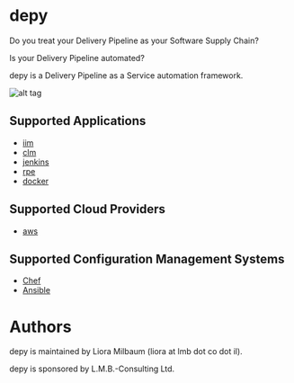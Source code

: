# depy

Do you treat your Delivery Pipeline as your Software Supply Chain?

Is your Delivery Pipeline automated?

depy is a Delivery Pipeline as a Service automation framework.

![alt tag](https://github.com/lioramilbaum/depy/blob/master/images/depy.png)

## Supported Applications
* [iim](https://github.com/lioramilbaum/depy/blob/master/apps/iim.md "Title")
* [clm](https://github.com/lioramilbaum/depy/blob/master/apps/clm.md "Title")
* [jenkins](https://github.com/lioramilbaum/depy/blob/master/apps/jenkins.md "Title")
* [rpe](https://github.com/lioramilbaum/depy/blob/master/apps/rpe.md "Title")
* [docker](https://github.com/lioramilbaum/depy/blob/master/apps/docker.md "Title")

## Supported Cloud Providers
* [aws](https://github.com/lioramilbaum/depy/blob/master/cloud_providers/aws.md "Title")

## Supported Configuration Management Systems
* [Chef](https://github.com/lioramilbaum/depy/configuration_management/blob/master/chef.md "Title")
* [Ansible](https://github.com/lioramilbaum/depy/configuration_management/blob/master/ansible.md "Title")

# Authors

depy is maintained by Liora Milbaum (liora at lmb dot co dot il).

depy is sponsored by L.M.B.-Consulting Ltd.
